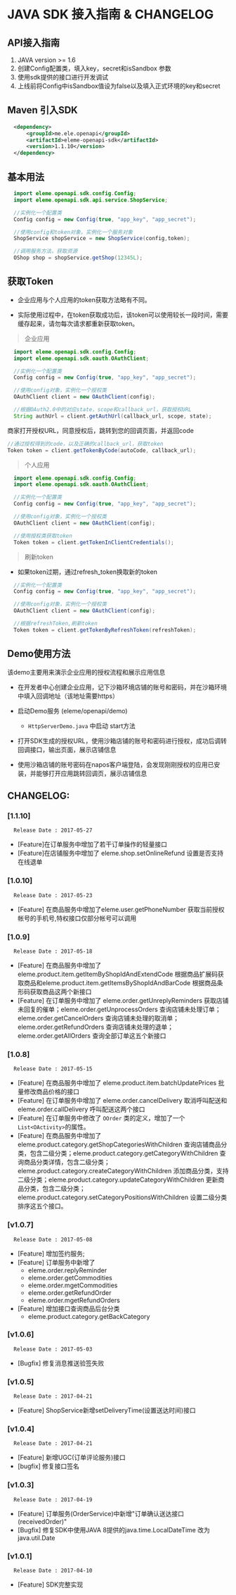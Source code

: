 # JAVA SDK 接入指南 & CHANGELOG

## API接入指南
  1. JAVA version >= 1.6
  2. 创建Config配置类，填入key，secret和isSandbox 参数
  3. 使用sdk提供的接口进行开发调试
  4. 上线前将Config中isSandbox值设为false以及填入正式环境的key和secret

## Maven 引入SDK
```xml
  <dependency>
      <groupId>me.ele.openapi</groupId>
      <artifactId>eleme-openapi-sdk</artifactId>
      <version>1.1.10</version>
  </dependency>
```
## 基本用法
```java
  import eleme.openapi.sdk.config.Config;
  import eleme.openapi.sdk.api.service.ShopService;

  //实例化一个配置类
  Config config = new Config(true, "app_key", "app_secret");

  //使用config和token对象，实例化一个服务对象
  ShopService shopService = new ShopService(config,token);

  //调用服务方法，获取资源
  OShop shop = shopService.getShop(12345L);

```

## 获取Token
- 企业应用与个人应用的token获取方法略有不同。

- 实际使用过程中，在token获取成功后，该token可以使用较长一段时间，需要缓存起来，请勿每次请求都重新获取token。

> 企业应用

```java
  import eleme.openapi.sdk.config.Config;
  import eleme.openapi.sdk.oauth.OAuthClient;

  //实例化一个配置类
  Config config = new Config(true, "app_key", "app_secret");

  //使用config对象，实例化一个授权类
  OAuthClient client = new OAuthClient(config);

  //根据OAuth2.0中的对应state，scope和callback_url，获取授权URL
  String authUrl = client.getAuthUrl(callback_url, scope, state);

  ```
  商家打开授权URL，同意授权后，跳转到您的回调页面，并返回code

  ```java
  //通过授权得到的code，以及正确的callback_url，获取token
  Token token = client.getTokenByCode(autoCode, callback_url);
```
> 个人应用

```java
  import eleme.openapi.sdk.config.Config;
  import eleme.openapi.sdk.oauth.OAuthClient;

  //实例化一个配置类
  Config config = new Config(true, "app_key", "app_secret");

  //使用config对象，实例化一个授权类
  OAuthClient client = new OAuthClient(config);

  //使用授权类获取token
  Token token = client.getTokenInClientCredentials();

```

> 刷新token

- 如果token过期，通过refresh_token换取新的token

```java
  //实例化一个配置类
  Config config = new Config(true, "app_key", "app_secret");

  //使用config对象，实例化一个授权类
  OAuthClient client = new OAuthClient(config);

  //根据refreshToken,刷新token
  Token token = client.getTokenByRefreshToken(refreshToken);

```

## Demo使用方法

该demo主要用来演示企业应用的授权流程和展示应用信息
- 在开发者中心创建企业应用，记下沙箱环境店铺的账号和密码，并在沙箱环境中填入回调地址（该地址需要https）

- 启动Demo服务 (eleme/openapi/demo)
  - `HttpServerDemo.java` 中启动 start方法

- 打开SDK生成的授权URL，使用沙箱店铺的账号和密码进行授权，成功后调转回调接口，输出页面，展示店铺信息

- 使用沙箱店铺的账号密码在napos客户端登陆，会发现刚刚授权的应用已安装，并能够打开应用跳转回调页，展示店铺信息

## CHANGELOG:

### [1.1.10]
```
  Release Date : 2017-05-27
``` 
- [Feature]在订单服务中增加了若干订单操作的轻量接口 
- [Feature]在店铺服务中增加了 eleme.shop.setOnlineRefund 设置是否支持在线退单


### [1.0.10]
```
  Release Date : 2017-05-23
```
- [Feature] 在商品服务中增加了eleme.user.getPhoneNumber 获取当前授权帐号的手机号,特权接口仅部分帐号可以调用


### [1.0.9]
```
  Release Date : 2017-05-18
```
- [Feature] 在商品服务中增加了eleme.product.item.getItemByShopIdAndExtendCode 根据商品扩展码获取商品和eleme.product.item.getItemsByShopIdAndBarCode 根据商品条形码获取商品这两个新接口
- [Feature] 在订单服务中增加了 eleme.order.getUnreplyReminders 获取店铺未回复的催单；eleme.order.getUnprocessOrders 查询店铺未处理订单；eleme.order.getCancelOrders 查询店铺未处理的取消单；eleme.order.getRefundOrders 查询店铺未处理的退单；eleme.order.getAllOrders 查询全部订单这五个新接口


### [1.0.8]
```
  Release Date : 2017-05-15
```
- [Feature] 在商品服务中增加了 eleme.product.item.batchUpdatePrices 批量修改商品价格的接口
- [Feature] 在订单服务中增加了 eleme.order.cancelDelivery 取消呼叫配送和 eleme.order.callDelivery 呼叫配送这两个接口
- [Feature] 在订单服务中修改了 `OOrder` 类的定义，增加了一个`List<OActivity>`的属性。
- [Feature] 在商品服务中增加了 eleme.product.category.getShopCategoriesWithChildren 查询店铺商品分类，包含二级分类；eleme.product.category.getCategoryWithChildren 查询商品分类详情，包含二级分类；eleme.product.category.createCategoryWithChildren 添加商品分类，支持二级分类；eleme.product.category.updateCategoryWithChildren 更新商品分类，包含二级分类；eleme.product.category.setCategoryPositionsWithChildren 设置二级分类排序这五个接口。


### [v1.0.7]
```
  Release Date : 2017-05-08
```
- [Feature] 增加签约服务; 
- [Feature] 订单服务中新增了 
   - eleme.order.replyReminder 
   - eleme.order.getCommodities 
   - eleme.order.mgetCommodities 
   - eleme.order.getRefundOrder 
   - eleme.order.mgetRefundOrders 
- [Feature] 增加接口查询商品后台分类 
   - eleme.product.category.getBackCategory

### [v1.0.6]
```
  Release Date : 2017-05-03
```
- [Bugfix] 修复消息推送验签失败


### [v1.0.5]
```
  Release Date : 2017-04-21
```
- [Feature] ShopService新增setDeliveryTime(设置送达时间)接口

### [v1.0.4]
```
  Release Date : 2017-04-21
```
- [Feature] 新增UGC(订单评论服务)接口
- [bugfix] 修复接口签名


### [v1.0.3]
```
  Release Date : 2017-04-19
``` 
- [Feature] 订单服务(OrderService)中新增"订单确认送达接口(receivedOrder)"
- [Bugfix] 修复SDK中使用JAVA 8提供的java.time.LocalDateTime 改为java.util.Date


### [v1.0.1]
```
  Release Date : 2017-04-10
```
- [Feature] SDK完整实现
